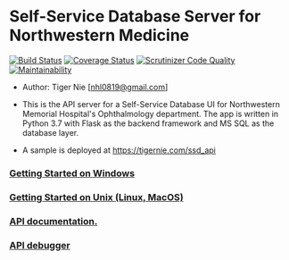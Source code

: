 # Self-Service Database Server for Northwestern Medicine

[![Build Status](https://travis-ci.com/haolinnie/Self-Service-Database-Server.svg?branch=master)](https://travis-ci.com/haolinnie/Self-Service-Database-Server)
[![Coverage Status](https://coveralls.io/repos/github/haolinnie/Self-Service-Database-Server/badge.svg)](https://coveralls.io/github/haolinnie/Self-Service-Database-Server)
[![Scrutinizer Code Quality](https://scrutinizer-ci.com/g/haolinnie/Self-Service-Database-Server/badges/quality-score.png?b=master)](https://scrutinizer-ci.com/g/haolinnie/Self-Service-Database-Server/?branch=master)
[![Maintainability](https://api.codeclimate.com/v1/badges/cf924c7e3dd6dc57e4f3/maintainability)](https://codeclimate.com/github/haolinnie/Self-Service-Database-Server/maintainability)

* Author: Tiger Nie [nhl0819@gmail.com]

* This is the API server for a Self-Service Database UI for Northwestern Memorial Hospital's Ophthalmology department. The app is written in Python 3.7 with Flask as the backend framework and MS SQL as the database layer.

* A sample is deployed at https://tigernie.com/ssd_api

### [Getting Started on Windows](https://github.com/haolinnie/Self-Service-Database-Server/wiki/Getting-Started-on-Windows)

### [Getting Started on Unix (Linux, MacOS)](https://github.com/haolinnie/Self-Service-Database-Server/wiki/Getting-Started-on-Unix)

### [API documentation.](docs/APIDocumentation.md)

### [API debugger](https://tigernie.com/ssd_api)
